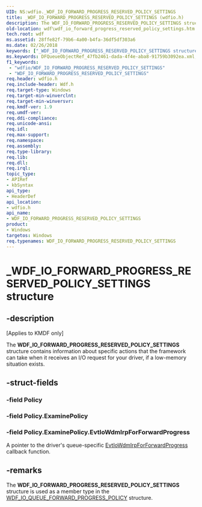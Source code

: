 ```yaml
---
UID: NS:wdfio._WDF_IO_FORWARD_PROGRESS_RESERVED_POLICY_SETTINGS
title: _WDF_IO_FORWARD_PROGRESS_RESERVED_POLICY_SETTINGS (wdfio.h)
description: The WDF_IO_FORWARD_PROGRESS_RESERVED_POLICY_SETTINGS structure contains information about specific actions that the framework can take when it receives an I/O request for your driver, if a low-memory situation exists.
old-location: wdf\wdf_io_forward_progress_reserved_policy_settings.htm
tech.root: wdf
ms.assetid: 28ffe82f-79b6-4a00-b4fa-36df5df303a6
ms.date: 02/26/2018
keywords: ["_WDF_IO_FORWARD_PROGRESS_RESERVED_POLICY_SETTINGS structure"]
ms.keywords: DFQueueObjectRef_47fb2461-dada-4f4e-aba8-91759b3092ea.xml, WDF_IO_FORWARD_PROGRESS_RESERVED_POLICY_SETTINGS, WDF_IO_FORWARD_PROGRESS_RESERVED_POLICY_SETTINGS structure, _WDF_IO_FORWARD_PROGRESS_RESERVED_POLICY_SETTINGS, kmdf.wdf_io_forward_progress_reserved_policy_settings, wdf.wdf_io_forward_progress_reserved_policy_settings, wdfio/WDF_IO_FORWARD_PROGRESS_RESERVED_POLICY_SETTINGS
f1_keywords:
 - "wdfio/WDF_IO_FORWARD_PROGRESS_RESERVED_POLICY_SETTINGS"
 - "WDF_IO_FORWARD_PROGRESS_RESERVED_POLICY_SETTINGS"
req.header: wdfio.h
req.include-header: Wdf.h
req.target-type: Windows
req.target-min-winverclnt: 
req.target-min-winversvr: 
req.kmdf-ver: 1.9
req.umdf-ver: 
req.ddi-compliance: 
req.unicode-ansi: 
req.idl: 
req.max-support: 
req.namespace: 
req.assembly: 
req.type-library: 
req.lib: 
req.dll: 
req.irql: 
topic_type:
- APIRef
- kbSyntax
api_type:
- HeaderDef
api_location:
- wdfio.h
api_name:
- WDF_IO_FORWARD_PROGRESS_RESERVED_POLICY_SETTINGS
product:
- Windows
targetos: Windows
req.typenames: WDF_IO_FORWARD_PROGRESS_RESERVED_POLICY_SETTINGS
---
```


# _WDF_IO_FORWARD_PROGRESS_RESERVED_POLICY_SETTINGS structure


## -description


<p class="CCE_Message">[Applies to KMDF only]</p>

The <b>WDF_IO_FORWARD_PROGRESS_RESERVED_POLICY_SETTINGS</b> structure contains information about specific actions that the framework can take when it receives an I/O request for your driver, if a low-memory situation exists.


## -struct-fields




### -field Policy


### -field Policy.ExaminePolicy


### -field Policy.ExaminePolicy.EvtIoWdmIrpForForwardProgress

A pointer to the driver's queue-specific <a href="https://docs.microsoft.com/windows-hardware/drivers/ddi/wdfio/nc-wdfio-evt_wdf_io_wdm_irp_for_forward_progress">EvtIoWdmIrpForForwardProgress</a> callback function.


## -remarks



The <b>WDF_IO_FORWARD_PROGRESS_RESERVED_POLICY_SETTINGS</b> structure is used as a member type in the <a href="https://docs.microsoft.com/windows-hardware/drivers/ddi/wdfio/ns-wdfio-_wdf_io_queue_forward_progress_policy">WDF_IO_QUEUE_FORWARD_PROGRESS_POLICY</a> structure.




